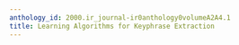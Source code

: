 ```yaml
---
anthology_id: 2000.ir_journal-ir0anthology0volumeA2A4.1
title: Learning Algorithms for Keyphrase Extraction
---
```

